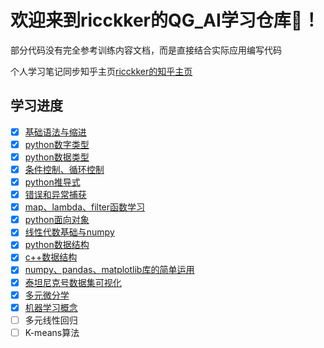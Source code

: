 # 欢迎来到ricckker的QG_AI学习仓库🥳！

部分代码没有完全参考训练内容文档，而是直接结合实际应用编写代码

个人学习笔记同步知乎主页[ricckker的知乎主页](https://www.zhihu.com/people/c-59-82-42)

## 学习进度

- [x] [基础语法与缩进](https://github.com/kingdomye/QG_AI/tree/master/code/py基础语法)
- [x] [python数字类型](https://github.com/kingdomye/QG_AI/blob/master/code/py基础语法/数字类型.py)
- [x] [python数据类型](https://github.com/kingdomye/QG_AI/blob/master/code/py基础语法/数据类型.py)
- [x] [条件控制、循环控制](https://github.com/kingdomye/QG_AI/blob/master/code/py基础语法/条件、循环.py)
- [x] [python推导式](https://github.com/kingdomye/QG_AI/blob/master/code/py基础语法/推导式.py)
- [x] [错误和异常捕获](https://github.com/kingdomye/QG_AI/blob/master/code/py基础语法/错误和异常捕获.py)
- [x] [map、lambda、filter函数学习](https://github.com/kingdomye/QG_AI/blob/master/code/py基础语法/map、lambda、filter函数.py)
- [x] [python面向对象](https://github.com/kingdomye/QG_AI/blob/master/code/py基础语法/对象.py)
- [x] [线性代数基础与numpy](https://github.com/kingdomye/QG_AI/blob/master/note/线性代数基础与numpy.md)
- [x] [python数据结构](https://github.com/kingdomye/QG_AI/tree/master/code/py数据结构)
- [x] [c++数据结构](https://github.com/kingdomye/QG_AI/tree/master/code/c%2B%2B数据结构)
- [x] [numpy、pandas、matplotlib库的简单运用](https://github.com/kingdomye/QG_AI/tree/master/code/pandas代码示例)
- [x] [泰坦尼克号数据集可视化](https://github.com/kingdomye/QG_AI/tree/master/code/泰坦尼克数据集可视化分析)
- [x] [多元微分学](https://github.com/kingdomye/QG_AI/blob/master/note/多元微分学.md)
- [x] [机器学习概念](https://github.com/kingdomye/QG_AI/blob/master/note/机器学习基本概念.md)
- [ ] 多元线性回归
- [ ] K-means算法
